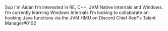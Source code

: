 Sup I'm Aidan
I’m interested in RE, C++, JVM Native Internals and Windows.
I’m currently learning Windows Internals
I’m looking to collaborate on hooking Java functions via the JVM
HMU on Discord Chief Keef's Talent Manager#0102
